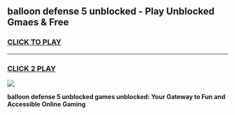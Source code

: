 
## balloon defense 5 unblocked - Play Unblocked Gmaes & Free
<h3>
<a href="https://news.freeplayer.one?title=balloon_defense_5_unblocked&ref=16F">CLICK TO PLAY</a></h3>
<hr>

<h3>
<a href="https://news.freeplayer.one?title=balloon_defense_5_unblocked&ref=16F">CLICK 2 PLAY</a>
  
</h3>

<a href="https://news.freeplayer.one?title=balloon_defense_5_unblocked&ref=16F/"><img src="https://clearcache.store/games.png"></a>


**balloon defense 5 unblocked games unblocked: Your Gateway to Fun and Accessible Online Gaming**
